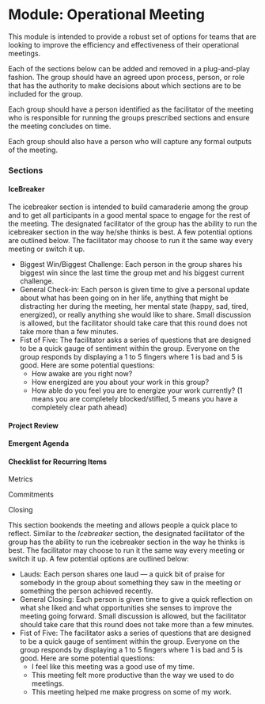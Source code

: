 <!-- TITLE: Module Operational Meeting -->
<!-- SUBTITLE: A quick summary of Module Operational Meeting -->

# Module: Operational Meeting

This module is intended to provide a robust set of options for teams that are looking to improve the efficiency and effectiveness of their operational meetings.  

Each of the sections below can be added and removed in a plug-and-play fashion.  The group should have an agreed upon process, person, or role that has the authority to make decisions about which sections are to be included for the group.

Each group should have a person identified as the facilitator of the meeting who is responsible for running the groups prescribed sections and ensure the meeting concludes on time.

Each group should also have a person who will capture any formal outputs of the meeting.

### Sections

#### IceBreaker

The icebreaker section is intended to build camaraderie among the group and to get all participants in a good mental space to engage for the rest of the meeting.  The designated facilitator of the group has the ability to run the icebreaker section in the way he/she thinks is best.  A few potential options are outlined below.  The facilitator may choose to run it the same way every meeting or switch it up.

* Biggest Win/Biggest Challenge:  Each person in the group shares his biggest win since the last time the group met and his biggest current challenge.
* General Check-in:  Each person is given time to give a personal update about what has been going on in her life, anything that might be distracting her during the meeting, her mental state (happy, sad, tired, energized), or really anything she would like to share.  Small discussion is allowed, but the facilitator should take care that this round does not take more than a few minutes.  
* Fist of Five:  The facilitator asks a series of questions that are designed to be a quick gauge of sentiment within the group.  Everyone on the group responds by displaying a 1 to 5 fingers where 1 is bad and 5 is good.  Here are some potential questions:
    * How awake are you right now?
    * How energized are you about your work in this group?
    * How able do you feel you are to energize your work currently? (1 means you are completely blocked/stifled, 5 means you have a completely clear path ahead)

#### Project Review

#### Emergent Agenda

#### Checklist for Recurring Items

Metrics

Commitments

Closing

This section bookends the meeting and allows people a quick place to reflect.  Similar to the *Icebreaker* section, the designated facilitator of the group has the ability to run the icebreaker section in the way he thinks is best.    The facilitator may choose to run it the same way every meeting or switch it up. A few potential options are outlined below:

* Lauds: Each person shares one laud — a quick bit of praise for somebody in the group about something they saw in the meeting or something the person achieved recently.
* General Closing:  Each person is given time to give a quick reflection on what she liked and what opportunities she senses to improve the meeting going forward.  Small discussion is allowed, but the facilitator should take care that this round does not take more than a few minutes.  
* Fist of Five:  The facilitator asks a series of questions that are designed to be a quick gauge of sentiment within the group.  Everyone on the group responds by displaying a 1 to 5 fingers where 1 is bad and 5 is good.  Here are some potential questions:
    * I feel like this meeting was a good use of my time.
    * This meeting felt more productive than the way we used to do meetings.
    * This meeting helped me make progress on some of my work.


